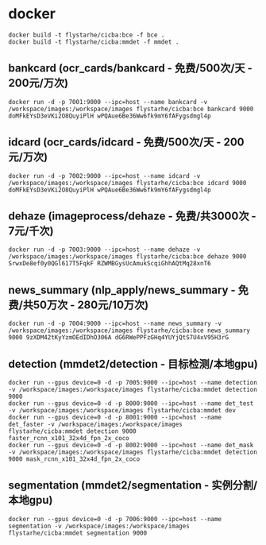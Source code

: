 # docker
```
docker build -t flystarhe/cicba:bce -f bce .
docker build -t flystarhe/cicba:mmdet -f mmdet .
```

## bankcard (ocr_cards/bankcard - 免费/500次/天 - 200元/万次)
```
docker run -d -p 7001:9000 --ipc=host --name bankcard -v /workspace/images:/workspace/images flystarhe/cicba:bce bankcard 9000 doMFkEYsD3eVKi2O8QuyiPlH wPQAue6Be36Ww6fk9mY6fAFygsdmgl4p
```

## idcard (ocr_cards/idcard - 免费/500次/天 - 200元/万次)
```
docker run -d -p 7002:9000 --ipc=host --name idcard -v /workspace/images:/workspace/images flystarhe/cicba:bce idcard 9000 doMFkEYsD3eVKi2O8QuyiPlH wPQAue6Be36Ww6fk9mY6fAFygsdmgl4p
```

## dehaze (imageprocess/dehaze - 免费/共3000次 - 7元/千次)
```
docker run -d -p 7003:9000 --ipc=host --name dehaze -v /workspace/images:/workspace/images flystarhe/cicba:bce dehaze 9000 SrwxDe8ef0y0QGl617T5FqkF RZWMBGysUcAmukScqiGhhAQtMq28xnT6
```

## news_summary (nlp_apply/news_summary - 免费/共50万次 - 280元/10万次)
```
docker run -d -p 7004:9000 --ipc=host --name news_summary -v /workspace/images:/workspace/images flystarhe/cicba:bce news_summary 9000 9zXDM42tKyYzmOEdIDhO306A dG6RWePPFzGHq4YUYjQtS7U4xV95H3rG
```

## detection (mmdet2/detection - 目标检测/本地gpu)
```
docker run --gpus device=0 -d -p 7005:9000 --ipc=host --name detection -v /workspace/images:/workspace/images flystarhe/cicba:mmdet detection 9000
docker run --gpus device=0 -d -p 8000:9000 --ipc=host --name det_test -v /workspace/images:/workspace/images flystarhe/cicba:mmdet dev
docker run --gpus device=0 -d -p 8001:9000 --ipc=host --name det_faster -v /workspace/images:/workspace/images flystarhe/cicba:mmdet detection 9000 faster_rcnn_x101_32x4d_fpn_2x_coco
docker run --gpus device=0 -d -p 8002:9000 --ipc=host --name det_mask -v /workspace/images:/workspace/images flystarhe/cicba:mmdet detection 9000 mask_rcnn_x101_32x4d_fpn_2x_coco
```

## segmentation (mmdet2/segmentation - 实例分割/本地gpu)
```
docker run --gpus device=0 -d -p 7006:9000 --ipc=host --name segmentation -v /workspace/images:/workspace/images flystarhe/cicba:mmdet segmentation 9000
```
